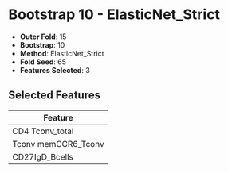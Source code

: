 # Bootstrap 10 - ElasticNet_Strict

- **Outer Fold**: 15
- **Bootstrap**: 10
- **Method**: ElasticNet_Strict
- **Fold Seed**: 65
- **Features Selected**: 3

## Selected Features

| Feature |
|---------|
| CD4 Tconv_total |
| Tconv memCCR6_Tconv |
| CD27IgD_Bcells |
